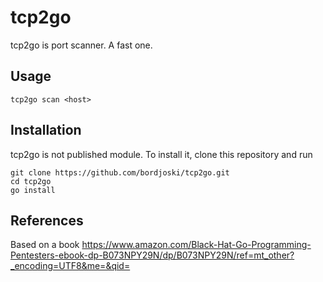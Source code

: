 # tcp2go
tcp2go is port scanner. A fast one.


## Usage
    tcp2go scan <host>    



## Installation
tcp2go is not published module. To install it, clone this repository and run

    git clone https://github.com/bordjoski/tcp2go.git
    cd tcp2go  
    go install    

## References
Based on a book https://www.amazon.com/Black-Hat-Go-Programming-Pentesters-ebook-dp-B073NPY29N/dp/B073NPY29N/ref=mt_other?_encoding=UTF8&me=&qid=

